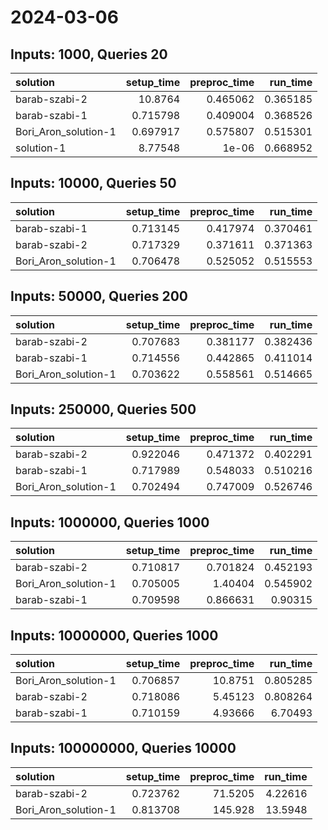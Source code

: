 # 2024-03-06

## Inputs: 1000, Queries 20

| solution             |   setup_time |   preproc_time |   run_time |
|:---------------------|-------------:|---------------:|-----------:|
| barab-szabi-2        |    10.8764   |       0.465062 |   0.365185 |
| barab-szabi-1        |     0.715798 |       0.409004 |   0.368526 |
| Bori_Aron_solution-1 |     0.697917 |       0.575807 |   0.515301 |
| solution-1           |     8.77548  |       1e-06    |   0.668952 |

## Inputs: 10000, Queries 50

| solution             |   setup_time |   preproc_time |   run_time |
|:---------------------|-------------:|---------------:|-----------:|
| barab-szabi-1        |     0.713145 |       0.417974 |   0.370461 |
| barab-szabi-2        |     0.717329 |       0.371611 |   0.371363 |
| Bori_Aron_solution-1 |     0.706478 |       0.525052 |   0.515553 |

## Inputs: 50000, Queries 200

| solution             |   setup_time |   preproc_time |   run_time |
|:---------------------|-------------:|---------------:|-----------:|
| barab-szabi-2        |     0.707683 |       0.381177 |   0.382436 |
| barab-szabi-1        |     0.714556 |       0.442865 |   0.411014 |
| Bori_Aron_solution-1 |     0.703622 |       0.558561 |   0.514665 |

## Inputs: 250000, Queries 500

| solution             |   setup_time |   preproc_time |   run_time |
|:---------------------|-------------:|---------------:|-----------:|
| barab-szabi-2        |     0.922046 |       0.471372 |   0.402291 |
| barab-szabi-1        |     0.717989 |       0.548033 |   0.510216 |
| Bori_Aron_solution-1 |     0.702494 |       0.747009 |   0.526746 |

## Inputs: 1000000, Queries 1000

| solution             |   setup_time |   preproc_time |   run_time |
|:---------------------|-------------:|---------------:|-----------:|
| barab-szabi-2        |     0.710817 |       0.701824 |   0.452193 |
| Bori_Aron_solution-1 |     0.705005 |       1.40404  |   0.545902 |
| barab-szabi-1        |     0.709598 |       0.866631 |   0.90315  |

## Inputs: 10000000, Queries 1000

| solution             |   setup_time |   preproc_time |   run_time |
|:---------------------|-------------:|---------------:|-----------:|
| Bori_Aron_solution-1 |     0.706857 |       10.8751  |   0.805285 |
| barab-szabi-2        |     0.718086 |        5.45123 |   0.808264 |
| barab-szabi-1        |     0.710159 |        4.93666 |   6.70493  |

## Inputs: 100000000, Queries 10000

| solution             |   setup_time |   preproc_time |   run_time |
|:---------------------|-------------:|---------------:|-----------:|
| barab-szabi-2        |     0.723762 |        71.5205 |    4.22616 |
| Bori_Aron_solution-1 |     0.813708 |       145.928  |   13.5948  |